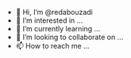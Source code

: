 - 👋 Hi, I’m @redabouzadi
- 👀 I’m interested in ...
- 🌱 I’m currently learning ...
- 💞️ I’m looking to collaborate on ...
- 📫 How to reach me ...

<!---
redabouzadi/redabouzadi is a ✨ special ✨ repository because its `README.md` (this file) appears on your GitHub profile.
You can click the Preview link to take a look at your changes.
--->
